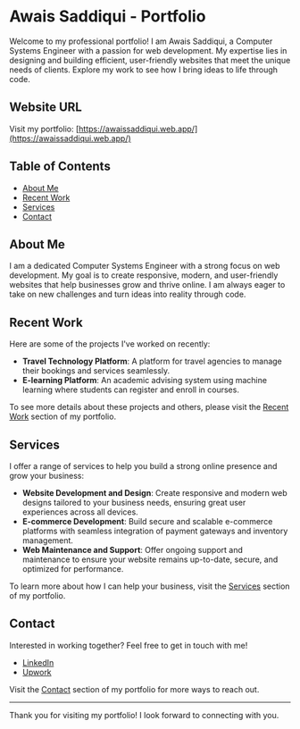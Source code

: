 # Awais Saddiqui - Portfolio

Welcome to my professional portfolio! I am Awais Saddiqui, a Computer Systems Engineer with a passion for web development. My expertise lies in designing and building efficient, user-friendly websites that meet the unique needs of clients. Explore my work to see how I bring ideas to life through code.

## Website URL
Visit my portfolio: [https://awaissaddiqui.web.app/](https://awaissaddiqui.web.app/)

## Table of Contents
- [About Me](#about-me)
- [Recent Work](#recent-work)
- [Services](#services)
- [Contact](#contact)

## About Me
I am a dedicated Computer Systems Engineer with a strong focus on web development. My goal is to create responsive, modern, and user-friendly websites that help businesses grow and thrive online. I am always eager to take on new challenges and turn ideas into reality through code.

## Recent Work
Here are some of the projects I've worked on recently:

- **Travel Technology Platform**: A platform for travel agencies to manage their bookings and services seamlessly.
- **E-learning Platform**: An academic advising system using machine learning where students can register and enroll in courses.

To see more details about these projects and others, please visit the [Recent Work](https://awaissaddiqui.web.app/#recent-work) section of my portfolio.

## Services
I offer a range of services to help you build a strong online presence and grow your business:

- **Website Development and Design**: Create responsive and modern web designs tailored to your business needs, ensuring great user experiences across all devices.
- **E-commerce Development**: Build secure and scalable e-commerce platforms with seamless integration of payment gateways and inventory management.
- **Web Maintenance and Support**: Offer ongoing support and maintenance to ensure your website remains up-to-date, secure, and optimized for performance.

To learn more about how I can help your business, visit the [Services](https://awaissaddiqui.web.app/#services) section of my portfolio.

## Contact
Interested in working together? Feel free to get in touch with me!

- [LinkedIn](https://www.linkedin.com/in/awaissaddiqui)
- [Upwork](https://www.upwork.com/freelancers/~awaissaddiqui)

Visit the [Contact](https://awaissaddiqui.web.app/#contact) section of my portfolio for more ways to reach out.

---

Thank you for visiting my portfolio! I look forward to connecting with you.
